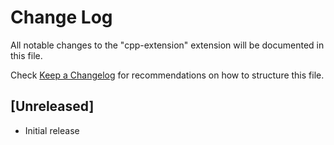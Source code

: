 # Change Log

All notable changes to the "cpp-extension" extension will be documented in this file.

Check [Keep a Changelog](http://keepachangelog.com/) for recommendations on how to structure this file.

## [Unreleased]

- Initial release